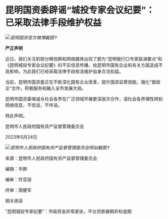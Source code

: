 # 昆明国资委辟谣“城投专家会议纪要”：已采取法律手段维护权益

![](https://inews.gtimg.com/om_bt/OBTMnes8alqtWLJGvlePfizKjDYnj93bX6Vb-qtG-JN4gAA/1000)_昆明国资官方微博截图↑_

**严正声明**

近日，我们关注到部分微信群和网络媒体出现了题为“昆明银行口专家路演要点”和《昆明城投专家会议纪要》的不实信息传播，给昆明市国有企业和有关方面造成不良影响，为此我们已经采取法律手段依法维护自身合法权益。

当前，昆明市国资委正在不断深化国有企业改革，提升国资监管效能，强化“银政企”合作，积极服务和融入全市发展大局。

昆明市国资委竭诚与社会各界在广泛领域开展更深层次合作，请社会各界理性辨别网络信息，不信谣，不传谣。

特此声明。

昆明市人民政府国有资产监督管理委员会

2023年5月24日

![](https://inews.gtimg.com/om_bt/O3svsre7T9-lug1HkdqPPdOMf0FXtD_KPkCUwKrHg96j0AA/1000)_昆明市人民政府国有资产监督管理委员会网站截图↑_

来源：昆明市人民政府国有资产监督管理委员会

编辑：毕群

编审：符亚丽

终审：周健军

相关阅读

“昆明城投专家纪要”：市级资金非常紧张，平台贷款展期非标逾期

